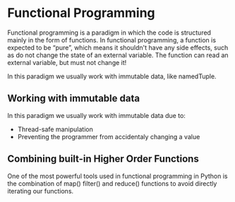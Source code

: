 # Functional Programming
Functional programming is a paradigm in which the code is structured mainly in the form of functions. In functional programming, a function is expected to be “pure”, which means it shouldn't have any side effects, such as do not change the state of an external variable. The function can read an external variable, but must not change it!

In this paradigm we usually work with immutable data, like namedTuple.

## Working with immutable data
In this paradigm we usually work with immutable data due to: 
- Thread-safe manipulation
- Preventing the programmer from accidentaly changing a value
  
## Combining built-in Higher Order Functions

One of the most powerful tools used in functional programming in Python is the combination of map() filter() and reduce() functions to avoid directly iterating our functions.

